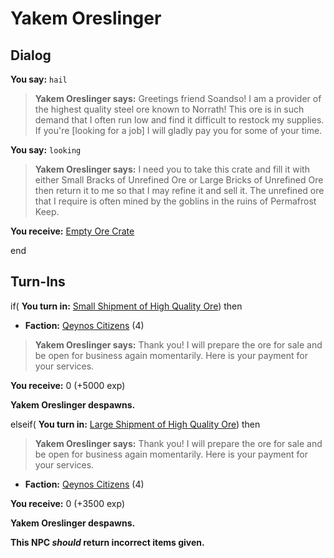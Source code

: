 # Yakem Oreslinger


## Dialog

**You say:** `hail`



>**Yakem Oreslinger says:** Greetings friend Soandso! I am a provider of the highest quality steel ore known to Norrath! This ore is in such demand that I often run low and find it difficult to restock my supplies. If you're [looking for a job] I will gladly pay you for some of your time.

**You say:** `looking`



>**Yakem Oreslinger says:** I need you to take this crate and fill it with either Small Bracks of Unrefined Ore or Large Bricks of Unrefined Ore then return it to me so that I may refine it and sell it. The unrefined ore that I require is often mined by the goblins in the ruins of Permafrost Keep.


**You receive:**  [Empty Ore Crate](/item/17814)

end

## Turn-Ins





if( **You turn in:** [Small Shipment of High Quality Ore](/item/10952)) then 




* __Faction:__ [Qeynos Citizens](/faction/121) (4)



>**Yakem Oreslinger says:** Thank you! I will prepare the ore for sale and be open for business again momentarily. Here is your payment for your services.


 **You receive:** 0 (+5000 exp)


**Yakem Oreslinger despawns.**

elseif( **You turn in:** [Large Shipment of High Quality Ore](/item/10953)) then 



>**Yakem Oreslinger says:** Thank you! I will prepare the ore for sale and be open for business again momentarily. Here is your payment for your services.


* __Faction:__ [Qeynos Citizens](/faction/121) (4)



 **You receive:** 0 (+3500 exp)


**Yakem Oreslinger despawns.**

**This NPC *should* return incorrect items given.**
